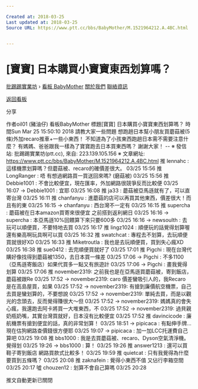 ```yaml
---

Created at: 2018-03-25
Last updated at: 2018-03-25
Source URL: https://www.ptt.cc/bbs/BabyMother/M.1521964212.A.4BC.html


---
```


# [寶寶] 日本購買小寶寶東西划算嗎？


[批踢踢實業坊](https://www.ptt.cc/) › [看板 BabyMother](https://www.ptt.cc/bbs/BabyMother/index.html) [關於我們](https://www.ptt.cc/about.html) [聯絡資訊](https://www.ptt.cc/contact.html)

[返回看板](https://www.ptt.cc/bbs/BabyMother/index.html)

分享

作者oil01 (豬油仔)
看板BabyMother
標題\[寶寶\] 日本購買小寶寶東西划算嗎？
時間Sun Mar 25 15:50:10 2018
請教大家一些問題 想跑趟日本幫小朋友買蘑菇被(5條)外加recaro推車+一些小東西！ 不知道為了小孩東西跑趟日本需不需要注意什麼？ 有媽媽、爸爸跟我一樣為了寶寶跑去日本買東西嗎？ 謝謝大家！ -- ※ 發信站: 批踢踢實業坊(ptt.cc), 來自: 223.139.105.156 ※ 文章網址: <https://www.ptt.cc/bbs/BabyMother/M.1521964212.A.4BC.html>
推 lennahc : 這樣機票划算嗎？但蘑菇被、recaro的確價差很大。 03/25 15:56
推 LongRanger : 唔 有想過網路買一買送回來嗎? (磨菇被) 03/25 15:56
推 Debbie1001 : 不會比較便宜，現在匯率，外加網路很競爭反而比較便 03/25 16:07
→ Debbie1001 : 宜耶 03/25 16:08
推 ja33 : 蘑菇被亞馬遜就有了，可以直寄台灣 03/25 16:11
推 chanfanyu : 進蘑菇的店可以再買其他東西，價差很大！而且有的東 03/25 16:15
→ chanfanyu : 西台灣不一定有 03/25 16:15
推 supercha : 蘑菇被在日本amazon買寄來很便宜 之前搭到返利網日 03/25 16:16
→ supercha : 本亞馬遜10%回饋算下來只要600多 03/25 16:16
→ newsoulth : 去玩可以順便買，不要特地去買 03/25 16:17
推 lingz1024 : 順便玩的話覺得划算喔 還有樂高啊玩具啊可以買 03/25 16:32
推 swatchcat : 專程去不划算，去玩順便買就很好XD 03/25 16:33
推 Miketroutla : 我也是去玩順便買，買到失心瘋XD 03/25 16:38
推 sue0412 : 去完順便買就好了 03/25 17:01
推 Pigchi : 現在台灣代購好像找得到蘑菇被1350，去日本買一條差 03/25 17:06
→ Pigchi : 不多1100（亞馬遜寄飯店）如果代買多一點又有旅遊計 03/25 17:06
→ Pigchi : 畫我覺得划算 03/25 17:06
推 november2319: 之前我也是在亞馬遜買蘑菇被，寄到飯店，蘑菇被跟Re 03/25 17:52
→ november2319: caro 價差蠻吸引人的，我Recaro 是在高島屋買，如果 03/25 17:52
→ november2319: 有搶到廉價航空機票，自己去買是蠻划算的，不要想說 03/25 17:52
→ november2319: 單純去買，而是以觀光的念頭去，反而覺得賺很大～但 03/25 17:52
→ november2319: 媽媽真的會失心瘋，我還跑去阿卡將買一大堆東西，不 03/25 17:52
→ november2319: 過貝親奶瓶奶嘴，其實台灣買就好，日本沒有比較便宜 03/25 17:52
推 davincicode : 廉航機票有搶到便宜的話，真的非常划算！ 03/25 18:51
→ pipicaca : 有點伸手牌...現在估狗網路查價錢很方便耶 03/25 19:07
→ pipicaca : 加一加LCC托運費自己算吧 03/25 19:08
推 bbs1000 : 我是去買蘑菇被、recaro、Dyson空氣清淨機。覺得划 03/25 19:26
→ bbs1000 : 算！ 03/25 19:26
推 answer1213 : 還可以買鞋子寄到飯店 網路買款式比較多！ 03/25 19:59
推 quietcat : 只有我覺得為什麼要買到五條嗎？ 03/25 20:08
推 zaknafein : 覺得小東西不值 又佔行李箱空間 03/25 20:17
噓 chouzen12 : 划算不會自己算嗎 03/25 20:28

推文自動更新已關閉

